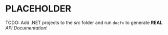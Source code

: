 # PLACEHOLDER
TODO: Add .NET projects to the *src* folder and run `docfx` to generate **REAL** *API Documentation*!



